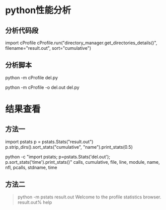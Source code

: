 # python性能分析
## 分析代码段
import cProfile
cProfile.run("directory_manager.get_directories_details()", filename="result.out", sort="cumulative")

## 分析脚本
python -m cProfile del.py

python -m cProfile -o del.out del.py

# 结果查看

## 方法一
import pstats
p = pstats.Stats("result.out")
p.strip_dirs().sort_stats("cumulative", "name").print_stats(0.5)

python -c "import pstats; p=pstats.Stats('del.out'); p.sort_stats('time').print_stats()"
    calls, cumulative, file, line, module, name, nfl, pcalls, stdname, time


## 方法二
>python -m pstats result.out
Welcome to the profile statistics browser.
result.out% help


